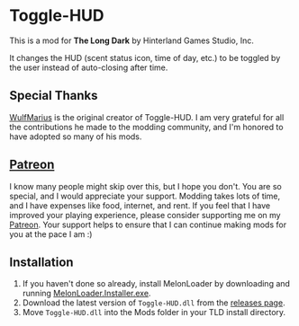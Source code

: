 # Toggle-HUD

This is a mod for **The Long Dark** by Hinterland Games Studio, Inc.

It changes the HUD (scent status icon, time of day, etc.) to be toggled by the user instead of auto-closing after time.

## Special Thanks

[WulfMarius](https://github.com/WulfMarius) is the original creator of Toggle-HUD. I am very grateful for all the contributions he made to the modding community, and I'm honored to have adopted so many of his mods.

## [Patreon](https://www.patreon.com/ds5678)

I know many people might skip over this, but I hope you don't. You are so special, and I would appreciate your support. Modding takes lots of time, and I have expenses like food, internet, and rent. If you feel that I have improved your playing experience, please consider supporting me on my [Patreon](https://www.patreon.com/ds5678). Your support helps to ensure that I can continue making mods for you at the pace I am :)

## Installation

1. If you haven't done so already, install MelonLoader by downloading and running [MelonLoader.Installer.exe](https://github.com/HerpDerpinstine/MelonLoader/releases/latest/download/MelonLoader.Installer.exe).
2. Download the latest version of `Toggle-HUD.dll` from the [releases page](https://github.com/ds5678/Toggle-HUD/releases).
3. Move `Toggle-HUD.dll` into the Mods folder in your TLD install directory.
